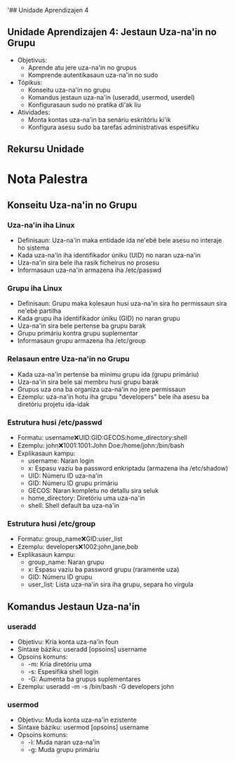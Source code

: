 '## Unidade Aprendizajen 4

## Unidade Aprendizajen 4: Jestaun Uza-na'in no Grupu
- Objetivus:
  * Aprende atu jere uza-na'in no grupus
  * Komprende autentikasaun uza-na'in no sudo
- Tópikus:
  * Konseitu uza-na'in no grupu
  * Komandus jestaun uza-na'in (useradd, usermod, userdel)
  * Konfigurasaun sudo no pratika di'ak liu
- Atividades:
  * Monta kontas uza-na'in ba senáriu eskritóriu ki'ik
  * Konfigura asesu sudo ba tarefas administrativas espesífiku

## Rekursu Unidade

# Nota Palestra

## Konseitu Uza-na'in no Grupu

### Uza-na'in iha Linux
- Definisaun: Uza-na'in maka entidade ida ne'ebé bele asesu no interaje ho sistema 
- Kada uza-na'in iha identifikador úniku (UID) no naran uza-na'in
- Uza-na'in sira bele iha rasik ficheirus no prosesu
- Informasaun uza-na'in armazena iha /etc/passwd

### Grupu iha Linux
- Definisaun: Grupu maka kolesaun husi uza-na'in sira ho permissaun sira ne'ebé partilha
- Kada grupu iha identifikador úniku (GID) no naran grupu
- Uza-na'in sira bele pertense ba grupu barak
- Grupu primáriu kontra grupu suplementar
- Informasaun grupu armazena iha /etc/group

### Relasaun entre Uza-na'in no Grupu
- Kada uza-na'in pertense ba minimu grupu ida (grupu primáriu)
- Uza-na'in sira bele sai membru husi grupu barak
- Grupus uza ona ba organiza uza-na'in no jere permissaun
- Ezemplu: uza-na'in hotu iha grupu "developers" bele iha asesu ba diretóriu projetu ida-idak

### Estrutura husi /etc/passwd
- Formatu: username:x:UID:GID:GECOS:home_directory:shell
- Ezemplu: john:x:1001:1001:John Doe:/home/john:/bin/bash
- Explikasaun kampu:
  * username: Naran login
  * x: Espasu vaziu ba password enkriptadu (armazena iha /etc/shadow)
  * UID: Númeru ID uza-na'in
  * GID: Númeru ID grupu primáriu
  * GECOS: Naran kompletu no detallu sira seluk
  * home_directory: Diretóriu uma uza-na'in
  * shell: Shell default ba uza-na'in

### Estrutura husi /etc/group
- Formatu: group_name:x:GID:user_list
- Ezemplu: developers:x:1002:john,jane,bob
- Explikasaun kampu:
  * group_name: Naran grupu
  * x: Espasu vaziu ba password grupu (raramente uza)
  * GID: Númeru ID grupu
  * user_list: Lista uza-na'in sira iha grupu, separa ho vírgula

## Komandus Jestaun Uza-na'in

### useradd
- Objetivu: Kria konta uza-na'in foun
- Sintaxe báziku: useradd [opsoins] username
- Opsoins komuns:
  * -m: Kria diretóriu uma
  * -s: Espesifika shell login
  * -G: Aumenta ba grupus suplementares
- Ezemplu: useradd -m -s /bin/bash -G developers john

### usermod
- Objetivu: Muda konta uza-na'in ezistente
- Sintaxe báziku: usermod [opsoins] username
- Opsoins komuns:
  * -l: Muda naran uza-na'in
  * -g: Muda grupu primáriu